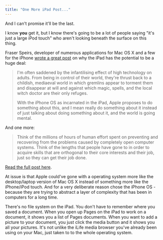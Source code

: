 ```yaml
---
title: "One More iPad Post..."
---
```

<p>And I can't promise it'll be the last.</p>
<p>I know <strong>you</strong> get it, but I know there's going to be a lot of people saying "it's just a large iPod touch" who aren't looking beneath the surface on this thing.</p>
<p>Fraser Speirs, developer of numerous applications for Mac OS X and a few for the iPhone <a href="https://speirs.org/blog/2010/1/29/future-shock.html">wrote a great post</a> on why the iPad has the potential to be a huge deal:</p>
<blockquote><p>I'm often saddened by the infantilising effect of high technology on adults. From being in control of their world, they're thrust back to a childish, mediaeval world in which gremlins appear to torment them and disappear at will and against which magic, spells, and the local witch doctor are their only refuges.</p>
<p>With the iPhone OS as incarnated in the iPad, Apple proposes to do something about this, and I mean really do something about it instead of just talking about doing something about it, and the world is going mental.</p></blockquote>
<p>And one more:</p>
<blockquote><p>Think of the millions of hours of human effort spent on preventing and recovering from the problems caused by completely open computer systems. Think of the lengths that people have gone to in order to acquire skills that are orthogonal to their core interests and their job, just so they can get their job done.</p></blockquote>
<p><a href="https://speirs.org/blog/2010/1/29/future-shock.html">Read the full post here</a>.</p>
<p>At issue is that Apple could've gone with a operating system more like the desktop/laptop version of Mac OS X instead of something more like the iPhone/iPod touch.  And for a very deliberate reason chose the iPhone OS - because they are trying to abstract a layer of complexity that has been in computers for a long time.</p>
<p>There's no file system on the iPad.  You don't have to remember where you saved a document.  When you open up Pages on the iPad to work on a document, it shows you a list of Pages documents.  When you want to add a picture to your document, you just click the media button and it shows you all your pictures.  It's not unlike the iLife media browser you've already been using on your Mac, just taken to to the whole operating system.</p>
